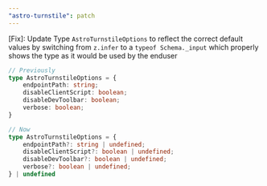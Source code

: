 ```yaml
---
"astro-turnstile": patch
---
```


[Fix]: Update Type `AstroTurnstileOptions` to reflect the correct default values by switching from `z.infer` to a `typeof Schema._input` which properly shows the type as it would be used by the enduser

```ts
// Previously
type AstroTurnstileOptions = {
    endpointPath: string;
    disableClientScript: boolean;
    disableDevToolbar: boolean;
    verbose: boolean;
}

// Now
type AstroTurnstileOptions = {
    endpointPath?: string | undefined;
    disableClientScript?: boolean | undefined;
    disableDevToolbar?: boolean | undefined;
    verbose?: boolean | undefined;
} | undefined
```